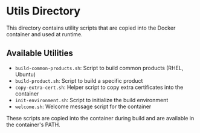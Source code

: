 # Utils Directory

This directory contains utility scripts that are copied into the Docker container and used at runtime.

## Available Utilities

- `build-common-products.sh`: Script to build common products (RHEL, Ubuntu)
- `build-product.sh`: Script to build a specific product
- `copy-extra-cert.sh`: Helper script to copy extra certificates into the container
- `init-environment.sh`: Script to initialize the build environment
- `welcome.sh`: Welcome message script for the container

These scripts are copied into the container during build and are available in the container's PATH.
